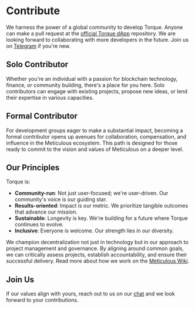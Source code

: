 # Contribute
We harness the power of a global community to develop Torque. Anyone can make a pull request at the [official Torque dApp](https://github.com/torquefi) repository. We are looking forward to collaborating with more developers in the future. Join us on [Telegram](https://t.me/torquefi) if you're new.

## Solo Contributor
Whether you're an individual with a passion for blockchain technology, finance, or community building, there's a place for you here. Solo contributors can engage with existing projects, propose new ideas, or lend their expertise in various capacities.

## Formal Contributor
For development groups eager to make a substantial impact, becoming a formal contributor opens up avenues for collaboration, compensation, and influence in the Meticulous ecosystem. This path is designed for those ready to commit to the vision and values of Meticulous on a deeper level.

## Our Principles

Torque is:
- **Community-run**: Not just user-focused; we're user-driven. Our community's voice is our guiding star.
- **Results-oriented**: Impact is our metric. We prioritize tangible outcomes that advance our mission.
- **Sustainable**: Longevity is key. We're building for a future where Torque continues to evolve.
- **Inclusive**: Everyone is welcome. Our strength lies in our diversity.

We champion decentralization not just in technology but in our approach to project management and governance. By aligning around common goals, we can critically assess projects, establish accountability, and ensure their successful delivery. Read more about how we work on the [Meticulous Wiki](#).

## Join Us

If our values align with yours, reach out to us on our [chat](https://t.me/torquefi) and we look forward to your contributions.